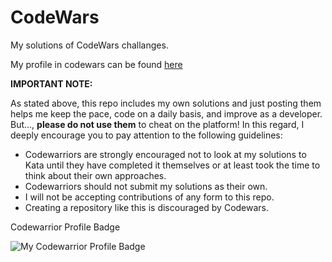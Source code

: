 # CodeWars

My solutions of CodeWars challanges.

My profile in codewars can be found [here](https://www.codewars.com/users/mbpixels)

**IMPORTANT NOTE:**

As stated above, this repo includes my own solutions and just posting them helps me keep the pace, code on a daily basis, and improve as a developer. But..., **please do not use them** to cheat on the platform! In this regard, I deeply encourage you to pay attention to the following guidelines:

* Codewarriors are strongly encouraged not to look at my solutions to Kata until they have completed it themselves or at least took the time to think about their own approaches.
* Codewarriors should not submit my solutions as their own.
* I will not be accepting contributions of any form to this repo.
* Creating a repository like this is discouraged by Codewars.


Codewarrior Profile Badge

![My Codewarrior Profile Badge](https://www.codewars.com/users/mantbi/badges/large)

